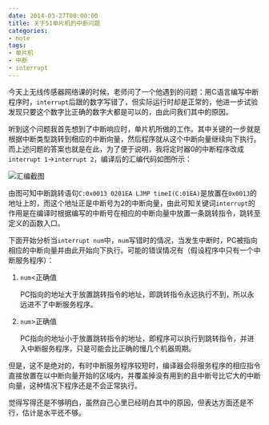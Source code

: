 ```yaml
---
date: 2014-03-27T00:00:00
title: 关于51单片机的中断问题
categories:
- note
tags:
- 单片机
- 中断
- interrupt
---
```


今天上无线传感器网络课的时候，老师问了一个他遇到的问题：用C语言编写中断程序时，`interrupt`后跟的数字写错了，但实际运行时却是正常的，他进一步试验发现只要这个数字比正确的数字大都是可以的，由此问我们其中的原因。

<!--more-->

听到这个问题我首先想到了中断响应时，单片机所做的工作。其中关键的一步就是根据中断类型跳转到相应的中断向量，然后程序就从这个中断向量继续向下执行。而上述问题的答案也就是在此，为了便于说明，我将定时器0的中断程序改成`interrupt 1`->`interrupt 2`，编译后的汇编代码如图所示：

![汇编截图][1]

由图可知中断跳转语句`C:0x0013 0201EA LJMP timeI(C:01EA)`是放置在`0x0013`的地址上的，而这个地址正是中断号为2的中断向量，由此可知关键词`interrupt`的作用是在编译时根据编写的中断号在相应的中断向量中放置一条跳转指令，跳转至定义的函数入口。

下面开始分析当`interrupt num`中，`num`写错时的情况，当发生中断时，PC被指向相应的中断向量并由此开始向下执行。可能的错误情况有（假设程序中只有一个中断服务程序）：

1. `num`<正确值

    PC指向的地址大于放置跳转指令的地址，即跳转指令永远执行不到，所以永远进不了中断服务程序。

2. `num`>正确值

    PC指向的地址小于放置跳转指令的地址，即程序可以执行到跳转指令，并进入中断服务程序，只是可能会比正确的慢几个机器周期。

但是，这不是绝对的，有时中断服务程序较短时，编译器会将服务程序的相应指令直接放置在以中断向量开始的区域内，并覆盖掉没有用到的且中断号比它大的中断向量，这种情况下程序还是不会正常执行。

觉得写得还是不够明白，虽然自己心里已经明白其中的原因，但表达方面还是不行，估计是水平还不够。

[1]: https://blog-1254016481.cos.ap-shanghai.myqcloud.com/m2.png
